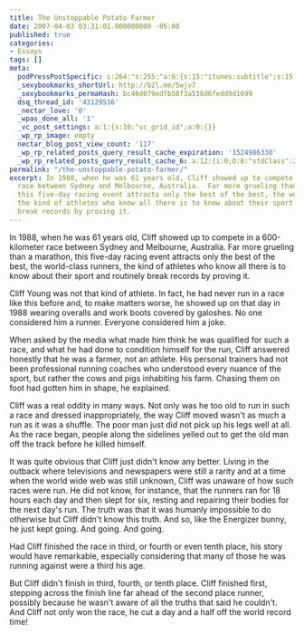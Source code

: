 ```yaml
---
title: The Unstoppable Potato Farmer
date: 2007-04-03 03:31:01.000000000 -05:00
published: true
categories:
- Essays
tags: []
meta:
  podPressPostSpecific: s:264:"s:255:"a:6:{s:15:"itunes:subtitle";s:15:"##PostExcerpt##";s:14:"itunes:summary";s:15:"##PostExcerpt##";s:15:"itunes:keywords";s:17:"##WordPressCats##";s:13:"itunes:author";s:10:"##Global##";s:15:"itunes:explicit";s:7:"Default";s:12:"itunes:block";s:7:"Default";}";";
  _sexybookmarks_shortUrl: http://b2l.me/5wjv7
  _sexybookmarks_permaHash: bc46d079edfb58f3a538d6fedd9d1699
  dsq_thread_id: '43129536'
  _nectar_love: '0'
  _wpas_done_all: '1'
  _vc_post_settings: a:1:{s:10:"vc_grid_id";a:0:{}}
  _wp_rp_image: empty
  nectar_blog_post_view_count: '117'
  _wp_rp_related_posts_query_result_cache_expiration: '1524986330'
  _wp_rp_related_posts_query_result_cache_6: a:12:{i:0;O:8:"stdClass":2:{s:7:"post_id";s:4:"1414";s:5:"score";s:18:"11.782059702383707";}i:1;O:8:"stdClass":2:{s:7:"post_id";s:2:"32";s:5:"score";s:18:"11.782059702383707";}i:2;O:8:"stdClass":2:{s:7:"post_id";s:3:"707";s:5:"score";s:18:"10.971129486161791";}i:3;O:8:"stdClass":2:{s:7:"post_id";s:3:"601";s:5:"score";s:18:"10.971129486161791";}i:4;O:8:"stdClass":2:{s:7:"post_id";s:4:"1420";s:5:"score";s:17:"9.949478238635397";}i:5;O:8:"stdClass":2:{s:7:"post_id";s:3:"586";s:5:"score";s:17:"9.949478238635397";}i:6;O:8:"stdClass":2:{s:7:"post_id";s:3:"284";s:5:"score";s:17:"9.949478238635397";}i:7;O:8:"stdClass":2:{s:7:"post_id";s:3:"190";s:5:"score";s:17:"9.949478238635397";}i:8;O:8:"stdClass":2:{s:7:"post_id";s:4:"1213";s:5:"score";s:15:"9.5848351250419";}i:9;O:8:"stdClass":2:{s:7:"post_id";s:4:"1099";s:5:"score";s:15:"9.5848351250419";}i:10;O:8:"stdClass":2:{s:7:"post_id";s:4:"1038";s:5:"score";s:15:"9.5848351250419";}i:11;O:8:"stdClass":2:{s:7:"post_id";s:3:"289";s:5:"score";s:15:"9.5848351250419";}}
permalink: "/the-unstoppable-potato-farmer/"
excerpt: In 1988, when he was 61 years old, Cliff showed up to compete in a 600-kilometer
  race between Sydney and Melbourne, Australia.  Far more grueling than a marathon,
  this five-day racing event attracts only the best of the best, the world-class runners,
  the kind of athletes who know all there is to know about their sport and routinely
  break records by proving it.
---
```

<p>In 1988, when he was 61 years old, Cliff showed up to compete in a 600-kilometer race between Sydney and Melbourne, Australia.  Far more grueling than a marathon, this five-day racing event attracts only the best of the best, the world-class runners, the kind of athletes who know all there is to know about their sport and routinely break records by proving it.</p>
<p>Cliff Young was not that kind of athlete. In fact, he had never run in a race like this before and, to make matters worse, he showed up on that day in 1988 wearing overalls and work boots covered by galoshes.  No one considered him a runner. Everyone considered him a joke. </p>
<p>When asked by the media what made him think he was qualified for such a race, and what he had done to condition himself for the run, Cliff answered honestly that he was a farmer, not an athlete. His personal trainers had not been professional running coaches who understood every nuance of the sport, but rather the cows and pigs inhabiting his farm. Chasing them on foot had gotten him in shape, he explained.</p>
<p>Cliff was a real oddity in many ways.  Not only was he too old to run in such a race and dressed inappropriately, the way Cliff moved wasn't as much a run as it was a shuffle. The poor man just did not pick up his legs well at all.  As the race began, people along the sidelines yelled out to get the old man off the track before he killed himself.  </p>
<p>It was quite obvious that Cliff just didn't know any better. Living in the outback where televisions and newspapers were still a rarity and at a time when the world wide web was still unknown, Cliff was unaware of how such races were run.  He did not know, for instance, that the runners ran for 18 hours each day and then slept for six, resting and repairing their bodies for the next day's run.  The truth was that it was humanly impossible to do otherwise but Cliff didn't know this truth. And so, like the Energizer bunny, he just kept going. And going. And going. </p>
<p>Had Cliff finished the race in third, or fourth or even tenth place, his story would have remarkable, especially considering that many of those he was running against were a third his age. </p>
<p>But Cliff didn't finish in third, fourth, or tenth place. Cliff finished first, stepping across the finish line far ahead of the second place runner, possibly because he wasn't aware of all the truths that said he couldn't. And Cliff not only won the race, he cut a day and a half off the world record time!</p>
